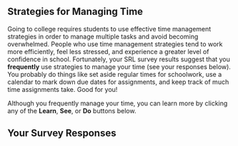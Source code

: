 ## Strategies for Managing Time

Going to college requires students to use effective time management strategies in order to manage multiple tasks and avoid becoming overwhelmed. People who use time management strategies tend to work more efficiently, feel less stressed, and experience a greater level of confidence in school. Fortunately, your SRL survey results suggest that you **frequently** use strategies to manage your time (see your responses below). You probably do things like set aside regular times for schoolwork, use a calendar to mark down due dates for assignments, and keep track of much time assignments take. Good for you!

Although you frequently manage your time, you can learn more by clicking any of the **Learn**, **See**, or **Do** buttons below.

## Your Survey Responses
